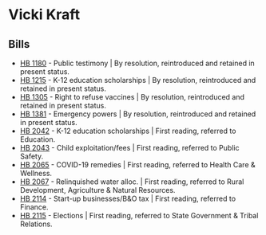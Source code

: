 # Vicki Kraft
## Bills
* [HB 1180](/bill/2021-22/hb/1180/) - Public testimony | By resolution, reintroduced and retained in present status.
* [HB 1215](/bill/2021-22/hb/1215/) - K-12 education scholarships | By resolution, reintroduced and retained in present status.
* [HB 1305](/bill/2021-22/hb/1305/) - Right to refuse vaccines | By resolution, reintroduced and retained in present status.
* [HB 1381](/bill/2021-22/hb/1381/) - Emergency powers | By resolution, reintroduced and retained in present status.
* [HB 2042](/bill/2021-22/hb/2042/) - K-12 education scholarships | First reading, referred to Education.
* [HB 2043](/bill/2021-22/hb/2043/) - Child exploitation/fees | First reading, referred to Public Safety.
* [HB 2065](/bill/2021-22/hb/2065/) - COVID-19 remedies | First reading, referred to Health Care & Wellness.
* [HB 2067](/bill/2021-22/hb/2067/) - Relinquished water alloc. | First reading, referred to Rural Development, Agriculture & Natural Resources.
* [HB 2114](/bill/2021-22/hb/2114/) - Start-up businesses/B&O tax | First reading, referred to Finance.
* [HB 2115](/bill/2021-22/hb/2115/) - Elections | First reading, referred to State Government & Tribal Relations.
